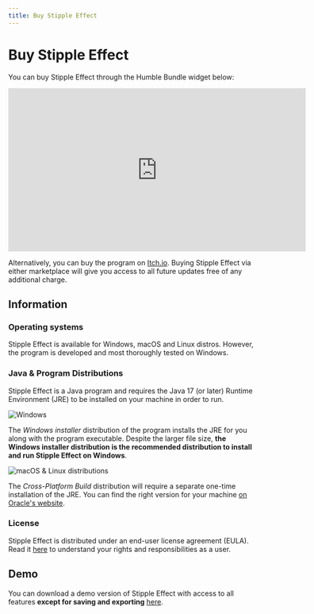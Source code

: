 ```yaml
---
title: Buy Stipple Effect
---
```


# Buy Stipple Effect

You can buy Stipple Effect through the Humble Bundle widget below:

<div class="hb-widget">
    <iframe src="https://www.humblebundle.com/widget/v2/product/stipple-effect/VYGLVvGJGo?theme=dark" width="600" height="329" style="border: none;" scrolling="no" frameborder="0"></iframe>
</div>

Alternatively, you can buy the program on [Itch.io](https://flinkerflitzer.itch.io/stipple-effect). Buying Stipple Effect via either marketplace will give you access to all future updates free of any additional charge.

## Information

### Operating systems

Stipple Effect is available for Windows, macOS and Linux distros. However, the program is developed and most thoroughly tested on Windows.

### Java & Program Distributions

Stipple Effect is a Java program and requires the Java 17 (or later) Runtime Environment (JRE) to be installed on your machine in order to run.

![Windows](assets/img/windows.png)

The *Windows installer* distribution of the program installs the JRE for you along with the program executable. Despite the larger file size, **the Windows installer distribution is the recommended distribution to install and run Stipple Effect on Windows**.

![macOS & Linux distributions](assets/img/macos-ubuntu.png)

The *Cross-Platform Build* distribution will require a separate one-time installation of the JRE. You can find the right version for your machine [on Oracle's website](https://www.oracle.com/java/technologies/downloads/#java17).

### License

Stipple Effect is distributed under an end-user license agreement (EULA). Read it [here](https://github.com/stipple-effect/stipple-effect/blob/master/LICENSE) to understand your rights and responsibilities as a user.

## Demo

You can download a demo version of Stipple Effect with access to all features **except for saving and exporting** [here](demo.md).
